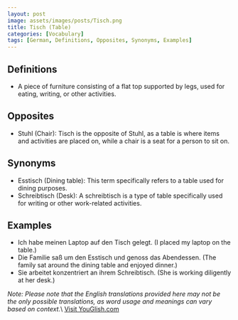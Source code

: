 ```yaml
---
layout: post
image: assets/images/posts/Tisch.png
title: Tisch (Table)
categories: [Vocabulary]
tags: [German, Definitions, Opposites, Synonyms, Examples]
---
```


## Definitions
- A piece of furniture consisting of a flat top supported by legs, used for eating, writing, or other activities.

## Opposites
- Stuhl (Chair): Tisch is the opposite of Stuhl, as a table is where items and activities are placed on, while a chair is a seat for a person to sit on.

## Synonyms
- Esstisch (Dining table): This term specifically refers to a table used for dining purposes.
- Schreibtisch (Desk): A schreibtisch is a type of table specifically used for writing or other work-related activities.

## Examples
- Ich habe meinen Laptop auf den Tisch gelegt. (I placed my laptop on the table.)
- Die Familie saß um den Esstisch und genoss das Abendessen. (The family sat around the dining table and enjoyed dinner.)
- Sie arbeitet konzentriert an ihrem Schreibtisch. (She is working diligently at her desk.)

*Note: Please note that the English translations provided here may not be the only possible translations, as word usage and meanings can vary based on context.*\ <a id="yg-widget-0" class="youglish-widget" data-query="Tisch" data-lang="german" data-components="8412" data-auto-start="0" data-bkg-color="theme_light" data-title="How%20to%20pronounce%20Tisch%20in%20German"  rel="nofollow" href="https://youglish.com">Visit YouGlish.com</a><script async src="https://youglish.com/public/emb/widget.js" charset="utf-8"></script>